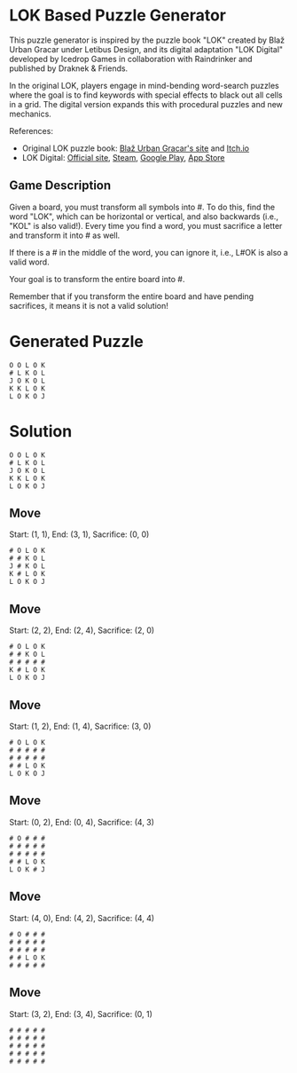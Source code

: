 # LOK Based Puzzle Generator

This puzzle generator is inspired by the puzzle book "LOK" created by Blaž Urban Gracar under Letibus Design, and its digital adaptation "LOK Digital" developed by Icedrop Games in collaboration with Raindrinker and published by Draknek & Friends.

In the original LOK, players engage in mind-bending word-search puzzles where the goal is to find keywords with special effects to black out all cells in a grid. The digital version expands this with procedural puzzles and new mechanics.

References:
- Original LOK puzzle book: [Blaž Urban Gracar's site](https://www.blazgracar.com/lok) and [Itch.io](https://letibus.itch.io/lok)
- LOK Digital: [Official site](https://lok-digital.com/), [Steam](https://store.steampowered.com/app/2207440/LOK_Digital/), [Google Play](https://play.google.com/store/apps/details?id=com.IcedropGames.LOK), [App Store](https://apps.apple.com/us/app/lok-digital/id6476513210)

## Game Description

Given a board, you must transform all symbols into #. To do this, find the word "LOK", which can be horizontal or vertical, and also backwards (i.e., "KOL" is also valid!). Every time you find a word, you must sacrifice a letter and transform it into # as well.

If there is a # in the middle of the word, you can ignore it, i.e., L#OK is also a valid word.

Your goal is to transform the entire board into #.

Remember that if you transform the entire board and have pending sacrifices, it means it is not a valid solution!

# Generated Puzzle

```
O O L O K
# L K O L
J O K O L
K K L O K
L O K O J
```

# Solution

```
O O L O K
# L K O L
J O K O L
K K L O K
L O K O J
```

## Move

Start: (1, 1), End: (3, 1), Sacrifice: (0, 0)

```
# O L O K
# # K O L
J # K O L
K # L O K
L O K O J
```

## Move

Start: (2, 2), End: (2, 4), Sacrifice: (2, 0)

```
# O L O K
# # K O L
# # # # #
K # L O K
L O K O J
```

## Move

Start: (1, 2), End: (1, 4), Sacrifice: (3, 0)

```
# O L O K
# # # # #
# # # # #
# # L O K
L O K O J
```

## Move

Start: (0, 2), End: (0, 4), Sacrifice: (4, 3)

```
# O # # #
# # # # #
# # # # #
# # L O K
L O K # J
```

## Move

Start: (4, 0), End: (4, 2), Sacrifice: (4, 4)

```
# O # # #
# # # # #
# # # # #
# # L O K
# # # # #
```

## Move

Start: (3, 2), End: (3, 4), Sacrifice: (0, 1)

```
# # # # #
# # # # #
# # # # #
# # # # #
# # # # #
```

